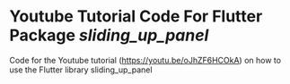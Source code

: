 # Youtube Tutorial Code For Flutter Package *sliding_up_panel*
Code for the Youtube tutorial (https://youtu.be/oJhZF6HCOkA) on how to use the Flutter library sliding_up_panel
